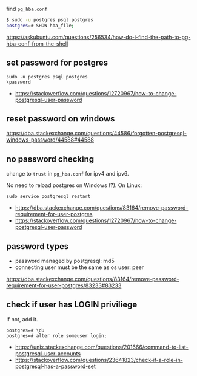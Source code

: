 find `pg_hba.conf`

```bash
$ sudo -u postgres psql postgres
postgres=# SHOW hba_file;
```

https://askubuntu.com/questions/256534/how-do-i-find-the-path-to-pg-hba-conf-from-the-shell

## set password for postgres

```
sudo -u postgres psql postgres
\password
```

- https://stackoverflow.com/questions/12720967/how-to-change-postgresql-user-password

## reset password on windows

https://dba.stackexchange.com/questions/44586/forgotten-postgresql-windows-password/44588#44588

## no password checking

change to `trust` in `pg_hba.conf` for ipv4 and ipv6.

No need to reload postgres on Windows (?). On Linux:

`sudo service postgresql restart`

- https://dba.stackexchange.com/questions/83164/remove-password-requirement-for-user-postgres
- https://stackoverflow.com/questions/12720967/how-to-change-postgresql-user-password

## password types

- password managed by postgresql: md5
- connecting user must be the same as os user: peer

https://dba.stackexchange.com/questions/83164/remove-password-requirement-for-user-postgres/83233#83233

## check if user has LOGIN priviliege

If not, add it.

```psql
postgres=# \du
postgres=# alter role someuser login;
```

- https://unix.stackexchange.com/questions/201666/command-to-list-postgresql-user-accounts
- https://stackoverflow.com/questions/23641823/check-if-a-role-in-postgresql-has-a-password-set
